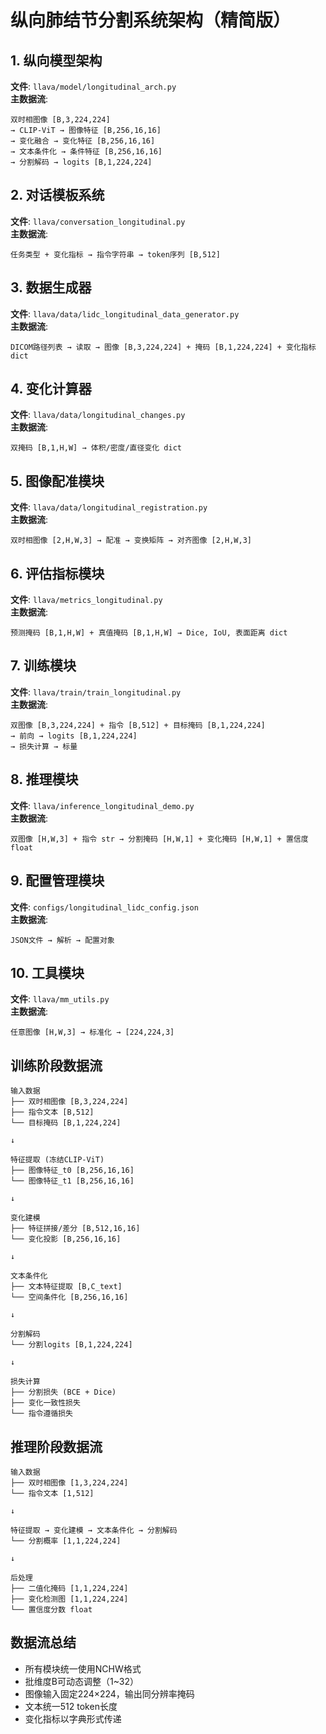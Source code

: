 # 纵向肺结节分割系统架构（精简版）

## 1. 纵向模型架构
**文件**: `llava/model/longitudinal_arch.py`  
**主数据流**:
```
双时相图像 [B,3,224,224] 
→ CLIP-ViT → 图像特征 [B,256,16,16]
→ 变化融合 → 变化特征 [B,256,16,16]
→ 文本条件化 → 条件特征 [B,256,16,16]
→ 分割解码 → logits [B,1,224,224]
```

## 2. 对话模板系统
**文件**: `llava/conversation_longitudinal.py`  
**主数据流**:
```
任务类型 + 变化指标 → 指令字符串 → token序列 [B,512]
```

## 3. 数据生成器
**文件**: `llava/data/lidc_longitudinal_data_generator.py`  
**主数据流**:
```
DICOM路径列表 → 读取 → 图像 [B,3,224,224] + 掩码 [B,1,224,224] + 变化指标 dict
```

## 4. 变化计算器
**文件**: `llava/data/longitudinal_changes.py`  
**主数据流**:
```
双掩码 [B,1,H,W] → 体积/密度/直径变化 dict
```

## 5. 图像配准模块
**文件**: `llava/data/longitudinal_registration.py`  
**主数据流**:
```
双时相图像 [2,H,W,3] → 配准 → 变换矩阵 → 对齐图像 [2,H,W,3]
```

## 6. 评估指标模块
**文件**: `llava/metrics_longitudinal.py`  
**主数据流**:
```
预测掩码 [B,1,H,W] + 真值掩码 [B,1,H,W] → Dice, IoU, 表面距离 dict
```

## 7. 训练模块
**文件**: `llava/train/train_longitudinal.py`  
**主数据流**:
```
双图像 [B,3,224,224] + 指令 [B,512] + 目标掩码 [B,1,224,224]
→ 前向 → logits [B,1,224,224]
→ 损失计算 → 标量
```

## 8. 推理模块
**文件**: `llava/inference_longitudinal_demo.py`  
**主数据流**:
```
双图像 [H,W,3] + 指令 str → 分割掩码 [H,W,1] + 变化掩码 [H,W,1] + 置信度 float
```

## 9. 配置管理模块
**文件**: `configs/longitudinal_lidc_config.json`  
**主数据流**:
```
JSON文件 → 解析 → 配置对象
```

## 10. 工具模块
**文件**: `llava/mm_utils.py`  
**主数据流**:
```
任意图像 [H,W,3] → 标准化 → [224,224,3]
```

## 训练阶段数据流
```
输入数据
├── 双时相图像 [B,3,224,224]
├── 指令文本 [B,512]
└── 目标掩码 [B,1,224,224]

↓

特征提取 (冻结CLIP-ViT)
├── 图像特征_t0 [B,256,16,16]
└── 图像特征_t1 [B,256,16,16]

↓

变化建模
├── 特征拼接/差分 [B,512,16,16]
└── 变化投影 [B,256,16,16]

↓

文本条件化
├── 文本特征提取 [B,C_text]
└── 空间条件化 [B,256,16,16]

↓

分割解码
└── 分割logits [B,1,224,224]

↓

损失计算
├── 分割损失 (BCE + Dice)
├── 变化一致性损失
└── 指令遵循损失
```

## 推理阶段数据流
```
输入数据
├── 双时相图像 [1,3,224,224]
└── 指令文本 [1,512]

↓

特征提取 → 变化建模 → 文本条件化 → 分割解码
└── 分割概率 [1,1,224,224]

↓

后处理
├── 二值化掩码 [1,1,224,224]
├── 变化检测图 [1,1,224,224]
└── 置信度分数 float
```

## 数据流总结
- 所有模块统一使用NCHW格式
- 批维度B可动态调整（1~32）
- 图像输入固定224×224，输出同分辨率掩码
- 文本统一512 token长度
- 变化指标以字典形式传递
    
